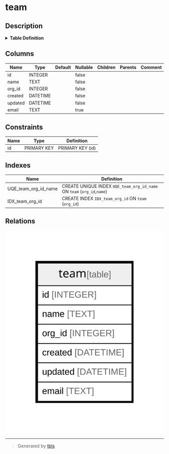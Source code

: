 # team

## Description

<details>
<summary><strong>Table Definition</strong></summary>

```sql
CREATE TABLE `team` (
`id` INTEGER PRIMARY KEY AUTOINCREMENT NOT NULL
, `name` TEXT NOT NULL
, `org_id` INTEGER NOT NULL
, `created` DATETIME NOT NULL
, `updated` DATETIME NOT NULL
, `email` TEXT NULL)
```

</details>

## Columns

| Name | Type | Default | Nullable | Children | Parents | Comment |
| ---- | ---- | ------- | -------- | -------- | ------- | ------- |
| id | INTEGER |  | false |  |  |  |
| name | TEXT |  | false |  |  |  |
| org_id | INTEGER |  | false |  |  |  |
| created | DATETIME |  | false |  |  |  |
| updated | DATETIME |  | false |  |  |  |
| email | TEXT |  | true |  |  |  |

## Constraints

| Name | Type | Definition |
| ---- | ---- | ---------- |
| id | PRIMARY KEY | PRIMARY KEY (id) |

## Indexes

| Name | Definition |
| ---- | ---------- |
| UQE_team_org_id_name | CREATE UNIQUE INDEX `UQE_team_org_id_name` ON `team` (`org_id`,`name`) |
| IDX_team_org_id | CREATE INDEX `IDX_team_org_id` ON `team` (`org_id`) |

## Relations

![er](team.svg)

---

> Generated by [tbls](https://github.com/k1LoW/tbls)
